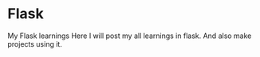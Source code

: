 # Flask
My Flask learnings
Here I will post my all learnings in flask.
And also make projects using it.
